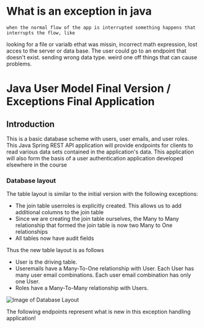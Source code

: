 # What is an exception in java
    when the normal flow of the app is interrupted something happens that interrupts the flow, like
 looking for a file or varialb ethat was missin, incorrect math expression, lost acces to the
  server or data base.  The user could go to an endpoint that doesn't exist. sending wrong data
   type.
   weird one off things that can cause problems.
   

# Java User Model Final Version / Exceptions Final Application

## Introduction

This is a basic database scheme with users, user emails, and user roles. This Java Spring REST API application will provide endpoints for clients to read various data sets contained in the application's data. This application will also form the basis of a user authentication application developed elsewhere in the course

### Database layout

The table layout is similar to the initial version with the following exceptions:

* The join table userroles is explicitly created. This allows us to add additional columns to the join table
* Since we are creating the join table ourselves, the Many to Many relationship that formed the join table is now two Many to One relationships
* All tables now have audit fields

Thus the new table layout is as follows

* User is the driving table.
* Useremails have a Many-To-One relationship with User. Each User has many user email combinations. Each user email combination has only one User.
* Roles have a Many-To-Many relationship with Users.

![Image of Database Layout](usersfinaldb.png)

The following endpoints represent what is new in this exception handling application!
